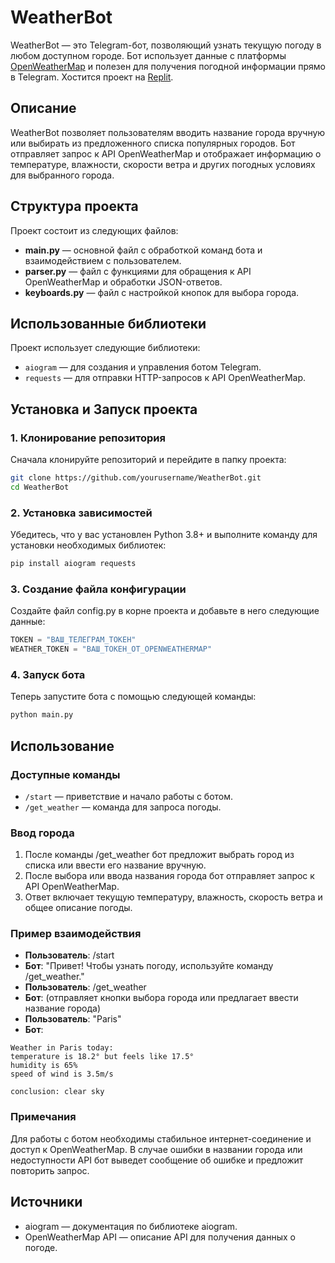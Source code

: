 # WeatherBot

WeatherBot — это Telegram-бот, позволяющий узнать текущую погоду в любом доступном городе. Бот использует данные с платформы [OpenWeatherMap](http://openweathermap.org) и полезен для получения погодной информации прямо в Telegram. Хостится проект на [Replit](https://replit.com/).

## Описание

WeatherBot позволяет пользователям вводить название города вручную или выбирать из предложенного списка популярных городов. Бот отправляет запрос к API OpenWeatherMap и отображает информацию о температуре, влажности, скорости ветра и других погодных условиях для выбранного города. 

## Структура проекта

Проект состоит из следующих файлов:
- **main.py** — основной файл с обработкой команд бота и взаимодействием с пользователем.
- **parser.py** — файл с функциями для обращения к API OpenWeatherMap и обработки JSON-ответов.
- **keyboards.py** — файл с настройкой кнопок для выбора города.

## Использованные библиотеки

Проект использует следующие библиотеки:
- `aiogram` — для создания и управления ботом Telegram.
- `requests` — для отправки HTTP-запросов к API OpenWeatherMap.

## Установка и Запуск проекта

### 1. Клонирование репозитория

Сначала клонируйте репозиторий и перейдите в папку проекта:
```bash
git clone https://github.com/yourusername/WeatherBot.git
cd WeatherBot
```

### 2. Установка зависимостей

Убедитесь, что у вас установлен Python 3.8+ и выполните команду для установки необходимых библиотек:

```bash
pip install aiogram requests
```

### 3. Создание файла конфигурации

Создайте файл config.py в корне проекта и добавьте в него следующие данные:

```python
TOKEN = "ВАШ_ТЕЛЕГРАМ_ТОКЕН"
WEATHER_TOKEN = "ВАШ_ТОКЕН_ОТ_OPENWEATHERMAP"
```

### 4. Запуск бота

Теперь запустите бота с помощью следующей команды:

```bash
python main.py
```

## Использование

### Доступные команды
- `/start` — приветствие и начало работы с ботом.
- `/get_weather` — команда для запроса погоды.

### Ввод города
1. После команды /get_weather бот предложит выбрать город из списка или ввести его название вручную.
2. После выбора или ввода названия города бот отправляет запрос к API OpenWeatherMap.
3. Ответ включает текущую температуру, влажность, скорость ветра и общее описание погоды.

### Пример взаимодействия
- **Пользователь**: /start
- **Бот**: "Привет! Чтобы узнать погоду, используйте команду /get_weather."
- **Пользователь**: /get_weather
- **Бот**: (отправляет кнопки выбора города или предлагает ввести название города)
- **Пользователь**: "Paris"
- **Бот**:
```
Weather in Paris today:
temperature is 18.2° but feels like 17.5°
humidity is 65%
speed of wind is 3.5m/s

conclusion: clear sky
```

### Примечания
Для работы с ботом необходимы стабильное интернет-соединение и доступ к OpenWeatherMap. В случае ошибки в названии города или недоступности API бот выведет сообщение об ошибке и предложит повторить запрос.

## Источники
- aiogram — документация по библиотеке aiogram.
- OpenWeatherMap API — описание API для получения данных о погоде.
